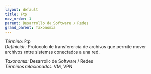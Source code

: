 ```yaml
---
layout: default
title: Ftp
nav_order: 1
parent: Desarrollo de Software / Redes
grand_parent: Taxonomía
---
```


*Término:* Ftp  
*Definición:* Protocolo de transferencia de archivos que permite mover archivos entre sistemas conectados a una red.

*Taxonomía:* Desarrollo de Software / Redes  
*Términos relacionados:* VM, VPN
